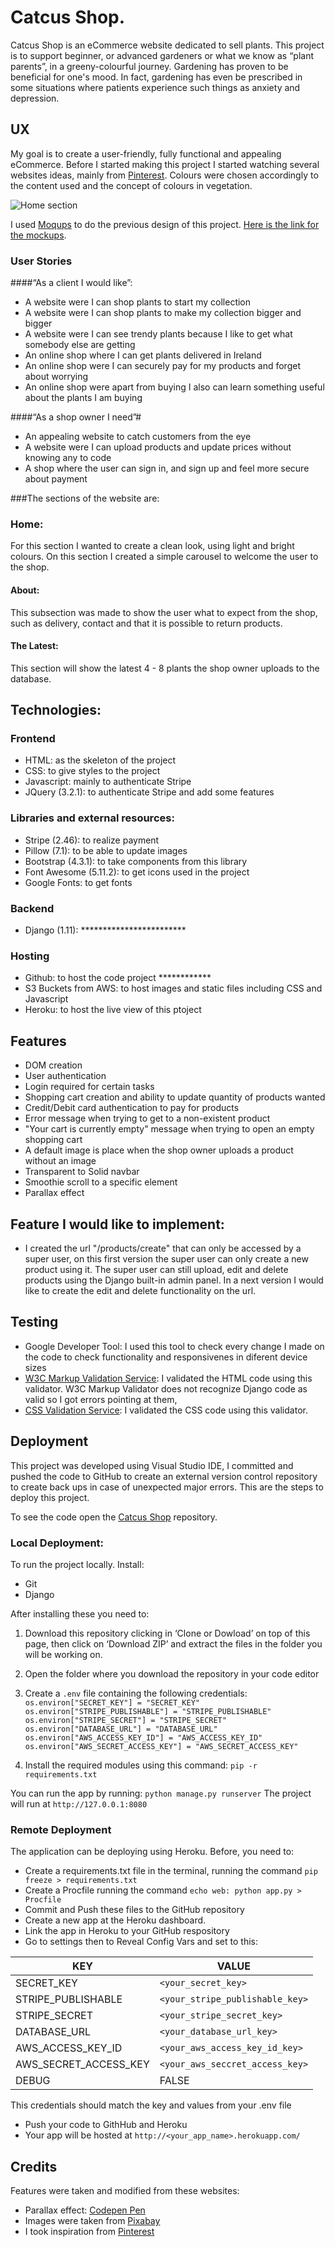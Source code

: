 # Catcus Shop.

Catcus Shop is an eCommerce website dedicated to sell plants. This project is to support beginner, or advanced gardeners or what we know as “plant parents”, in a greeny-colourful journey. Gardening has proven to be beneficial for one's mood. In fact, gardening has even be prescribed in some situations where patients experience such things as anxiety and depression. 


## UX

My goal is to create a user-friendly, fully functional and appealing eCommerce. Before I started making this project I started watching several websites ideas, mainly from [Pinterest](https://www.pinterest.com/). Colours were chosen accordingly to the content used and the concept of colours in vegetation.

![Home section](https://github.com/elisamunoz/birdsongs-project/blob/master/assets/images/mockup-images/multi-device-mockup.png)

I used [Moqups](https://moqups.com/) to do the previous design of this project. [Here is the link for the mockups](https://github.com/elisamunoz/birdsongs-project/tree/master/assets/images/mockup-images).

### User Stories

####“As a client I would like”:

- A website were I can shop plants to start my collection
- A website were I can shop plants to make my collection bigger and bigger
- A website were I can see trendy plants because I like to get what somebody else are getting 
- An online shop where I can get plants delivered in Ireland
- An online shop were I can securely pay for my products and forget about worrying
- An online shop were apart from buying I also can learn something useful about the plants I am buying

####“As a shop owner I need”#

- An appealing website to catch customers from the eye
- A website were I can upload products and update prices without knowing any to code
- A shop where the user can sign in, and sign up and feel more secure about payment


###The sections of the website are:

### Home:
For this section I wanted to create a clean look, using light and bright colours. On this section I created a simple carousel to welcome the user to the shop.

#### About:
This subsection was made to show the user what to expect from the shop, such as delivery, contact and that it is possible to return products.

#### The Latest:
This section will show the latest 4 - 8 plants the shop owner uploads to the database.


## Technologies:

### Frontend
- HTML: as the skeleton of the project
- CSS: to give styles to the project
- Javascript: mainly to authenticate Stripe
- JQuery (3.2.1): to authenticate Stripe and add some features

### Libraries and external resources:
- Stripe (2.46): to realize payment
- Pillow (7.1): to be able to update images
- Bootstrap (4.3.1): to take components from this library
- Font Awesome (5.11.2): to get icons used in the project
- Google Fonts: to get fonts

### Backend 
- Django (1.11): ************************

### Hosting
- Github: to host the code project ************
- S3 Buckets from AWS: to host images and static files including CSS and Javascript
- Heroku: to host the live view of this ptoject


## Features
- DOM creation
- User authentication
- Login required for certain tasks 
- Shopping cart creation and ability to update quantity of products wanted
- Credit/Debit card authentication to pay for products
- Error message when trying to get to a non-existent product
- "Your cart is currently empty" message when trying to open an empty shopping cart
- A default image is place when the shop owner uploads a product without an image
- Transparent to Solid navbar
- Smoothie scroll to a specific element
- Parallax effect

## Feature I would like to implement:
- I created the url "/products/create" that can only be accessed by a super user, on this first version the super user can only create a new product using it. The super user can still upload, edit and delete products using the Django built-in admin panel. In a next version I would like to create the edit and delete functionality on the url.


## Testing
- Google Developer Tool: I used this tool to check every change I made on the code to check functionality and responsivenes in diferent device sizes
- [W3C Markup Validation Service](https://validator.w3.org/): I validated the HTML code using this validator. W3C Markup Validator does not recognize Django code as valid so I got errors pointing at them, 
- [CSS Validation Service](https://jigsaw.w3.org/css-validator/): I validated the CSS code using this validator.



## Deployment

This project was developed using Visual Studio IDE, I committed and pushed the code to GitHub to create an external version control repository to create back ups in case of unexpected major errors. This are the steps to deploy this project.

To see the code open the [Catcus Shop](https://elisamunoz.github.io/cactus-shop/) repository.

### Local Deployment:
To run the project locally. Install:
* Git
* Django

After installing these you need to:
1. Download this repository clicking in ‘Clone or Dowload’ on top of this page, then click on ‘Download ZIP’ and extract the files in the folder you will be working on.
2. Open the folder where you download the repository in your code editor
3. Create a `.env` file containing the following credentials:
`
os.environ["SECRET_KEY"] = "SECRET_KEY"
os.environ["STRIPE_PUBLISHABLE"] = "STRIPE_PUBLISHABLE"
os.environ["STRIPE_SECRET"] = "STRIPE_SECRET"
os.environ["DATABASE_URL"] = "DATABASE_URL"
os.environ["AWS_ACCESS_KEY_ID"] = "AWS_ACCESS_KEY_ID"
os.environ["AWS_SECRET_ACCESS_KEY"] = "AWS_SECRET_ACCESS_KEY"`

4. Install the required modules using this command:
`pip -r requirements.txt`

You can run the app by running: `python manage.py runserver`
The project will run at `http://127.0.0.1:8080`

### Remote Deployment
The application can be deploying using Heroku. Before, you need to:
* Create a requirements.txt file in the terminal, running the command `pip freeze > requirements.txt`
* Create a Procfile running the command `echo web: python app.py > Procfile`
* Commit and Push these files to the GitHub repository
* Create a new app at the Heroku dashboard.
* Link the app in Heroku to your GitHub respository
* Go to settings then to Reveal Config Vars and set to this:

KEY | VALUE 
---------- | ------------------------------------------------------------------------------------------------------------------
SECRET_KEY | `<your_secret_key>`
STRIPE_PUBLISHABLE | `<your_stripe_publishable_key>`
STRIPE_SECRET | `<your_stripe_secret_key>`
DATABASE_URL | `<your_database_url_key>`
AWS_ACCESS_KEY_ID | `<your_aws_access_key_id_key>`
AWS_SECRET_ACCESS_KEY | `<your_aws_seccret_access_key>`
DEBUG | FALSE

This credentials should match the key and values from your .env file

* Push your code to GithHub and Heroku
* Your app will be hosted at `http://<your_app_name>.herokuapp.com/`


## Credits
Features were taken and modified from these websites:

- Parallax effect: [Codepen Pen](https://codepen.io/corneliuslabuschagne/pen/rNaNgdB?editors=1000)
- Images were taken from [Pixabay](https://www.pixabay.com)
- I took inspiration from [Pinterest](https://www.pinterest.com)



